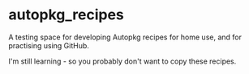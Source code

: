 # autopkg_recipes
A testing space for developing Autopkg recipes for home use, and for practising using GitHub.

I'm still learning - so you probably don't want to copy these recipes.
